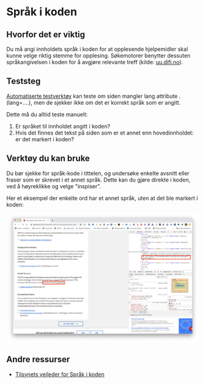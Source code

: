 # Språk i koden

## Hvorfor det er viktig
Du må angi innholdets språk i koden for at opplesende hjelpemidler skal kunne velge riktig stemme for opplesing. Søkemotorer benytter dessuten språkangivelsen i koden for å avgjøre relevante treff (kilde: [uu.difi.no](https://www.uutilsynet.no/wcag-standarden/sprak-i-koden/223)).

## Teststeg
[Automatiserte testverktøy](/hvordan-faa-det-til/UU-testing/automatisert-testing/) kan teste om siden mangler lang attribute . (lang=....), men de sjekker ikke om det er korrekt språk som er angitt.

Dette må du alltid teste manuelt:

1. Er språket til innholdet angitt i koden?
2. Hvis det finnes det tekst på siden som er et annet enn hovedinnholdet: er det markert i koden?

## Verktøy du kan bruke
Du bør sjekke for språk-kode i tittelen, og undersøke enkelte avsnitt eller fraser som er skrevet i et annet språk. Dette kan du gjøre direkte i koden, ved å høyreklikke og velge "inspiser".

Her et eksempel der enkelte ord har et annet språk, uten at det ble markert i koden:

![Norsk ord i engelsk tekst uten passende lang-tag i koden](https://github.com/navikt/universell-utforming/blob/master/hvordan-faa-det-til/UU-testing/manuell-testing/spraak.png)

## Andre ressurser
* [Tilsynets veileder for Språk i koden](https://www.uutilsynet.no/wcag-standarden/sprak-i-koden/223)
